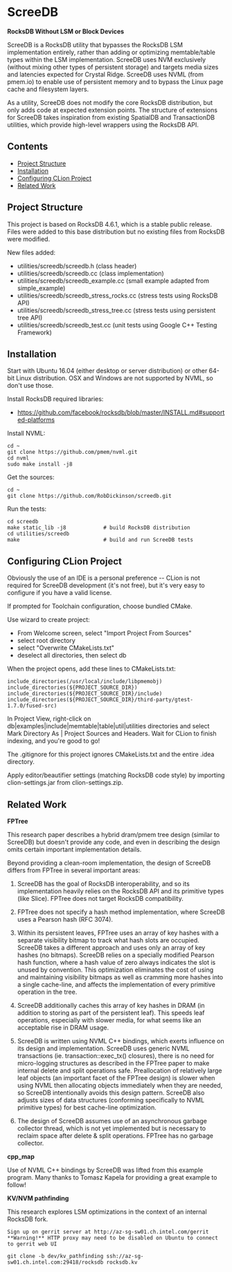 ScreeDB
=======

**RocksDB Without LSM or Block Devices**

ScreeDB is a RocksDB utility that bypasses the RocksDB LSM implementation entirely, rather than adding or optimizing memtable/table types within the LSM implementation. ScreeDB uses NVM exclusively (without mixing other types of persistent storage) and targets media sizes and latencies expected for Crystal Ridge. ScreeDB uses NVML (from pmem.io) to enable use of persistent memory and to bypass the Linux page cache and filesystem layers.

As a utility, ScreeDB does not modify the core RocksDB distribution, but only adds code at expected extension points. The structure of extensions for ScreeDB takes inspiration from existing SpatialDB and TransactionDB utilities, which provide high-level wrappers using the RocksDB API.

Contents
--------

<ul>
<li><a href="#project_structure">Project Structure</a></li>
<li><a href="#installation">Installation</a></li>
<li><a href="#configuring_clion_project">Configuring CLion Project</a></li>
<li><a href="#related_work">Related Work</a></li>
</ul>

<a name="project_structure"/>

Project Structure
-----------------

This project is based on RocksDB 4.6.1, which is a stable public release. Files were added to this base distribution but no existing files from RocksDB were modified.

New files added:

-	utilities/screedb/screedb.h (class header)
-	utilities/screedb/screedb.cc (class implementation)
-	utilities/screedb/screedb_example.cc (small example adapted from simple_example)
-	utilities/screedb/screedb_stress_rocks.cc (stress tests using RocksDB API)
-	utilities/screedb/screedb_stress_tree.cc (stress tests using persistent tree API)
-	utilities/screedb/screedb_test.cc (unit tests using Google C++ Testing Framework)

<a name="installation"/>

Installation
------------

Start with Ubuntu 16.04 (either desktop or server distribution) or other 64-bit Linux distribution. OSX and Windows are not supported by NVML, so don't use those.

Install RocksDB required libraries:

-	https://github.com/facebook/rocksdb/blob/master/INSTALL.md#supported-platforms

Install NVML:

```
cd ~
git clone https://github.com/pmem/nvml.git
cd nvml
sudo make install -j8
```

Get the sources:

```
cd ~
git clone https://github.com/RobDickinson/screedb.git
```

Run the tests:

```
cd screedb
make static_lib -j8            # build RocksDB distribution
cd utilities/screedb
make                           # build and run ScreeDB tests
```

<a name="configuring_clion_project"/>

Configuring CLion Project
-------------------------

Obviously the use of an IDE is a personal preference -- CLion is not required for ScreeDB development (it's not free), but it's very easy to configure if you have a valid license.

If prompted for Toolchain configuration, choose bundled CMake.

Use wizard to create project:

-	From Welcome screen, select "Import Project From Sources"
-	select root directory
-	select "Overwrite CMakeLists.txt"
-	deselect all directories, then select db

When the project opens, add these lines to CMakeLists.txt:

```
include_directories(/usr/local/include/libpmemobj)
include_directories(${PROJECT_SOURCE_DIR})
include_directories(${PROJECT_SOURCE_DIR}/include)
include_directories(${PROJECT_SOURCE_DIR}/third-party/gtest-1.7.0/fused-src)
```

In Project View, right-click on db|examples|include|memtable|table|util|utilities directories and select Mark Directory As | Project Sources and Headers. Wait for CLion to finish indexing, and you're good to go!

The .gitignore for this project ignores CMakeLists.txt and the entire .idea directory.

Apply editor/beautifier settings (matching RocksDB code style) by importing clion-settings.jar from clion-settings.zip.

<a name="related_work"/>

Related Work
------------

**FPTree**

This research paper describes a hybrid dram/pmem tree design (similar to ScreeDB) but doesn't provide any code, and even in describing the design omits certain important implementation details.

Beyond providing a clean-room implementation, the design of ScreeDB differs from FPTree in several important areas:

1. ScreeDB has the goal of RocksDB interoperability, and so its implementation heavily relies on the RocksDB API and its primitive types (like Slice). FPTree does not target RocksDB compatibility.

2. FPTree does not specify a hash method implementation, where ScreeDB uses a Pearson hash (RFC 3074).

3. Within its persistent leaves, FPTree uses an array of key hashes with a separate visibility bitmap to track what hash slots are occupied. ScreeDB takes a different approach and uses only an array of key hashes (no bitmaps).  ScreeDB relies on a specially modified Pearson hash function, where a hash value of zero always indicates the slot is unused by convention. This optimization eliminates the cost of using and maintaining visibility bitmaps as well as cramming more hashes into a single cache-line, and affects the implementation of every primitive operation in the tree.

4. ScreeDB additionally caches this array of key hashes in DRAM (in addition to storing as part of the persistent leaf). This speeds leaf operations, especially with slower media, for what seems like an acceptable rise in DRAM usage.

5. ScreeDB is written using NVML C++ bindings, which exerts influence on its design and implementation. ScreeDB uses generic NVML transactions (ie. transaction::exec_tx() closures), there is no need for micro-logging structures as described in the FPTree paper to make internal delete and split operations safe. Preallocation of relatively large leaf objects (an important facet of the FPTree design) is slower when using NVML then allocating objects immediately when they are needed, so ScreeDB intentionally avoids this design pattern. ScreeDB also adjusts sizes of data structures (conforming specifically to NVML primitive types) for best cache-line optimization.

6. The design of ScreeDB assumes use of an asynchronous garbage collector thread, which is not yet implemented but is necessary to reclaim space after delete & split operations. FPTree has no garbage collector.

**cpp_map**

Use of NVML C++ bindings by ScreeDB was lifted from this example program. Many thanks to Tomasz Kapela for providing a great example to follow!

**KV/NVM pathfinding**

This research explores LSM optimizations in the context of an internal RocksDB fork.

```
Sign up on gerrit server at http://az-sg-sw01.ch.intel.com/gerrit
**Warning!** HTTP proxy may need to be disabled on Ubuntu to connect to gerrit web UI

git clone -b dev/kv_pathfinding ssh://az-sg-sw01.ch.intel.com:29418/rocksdb rocksdb.kv
```
